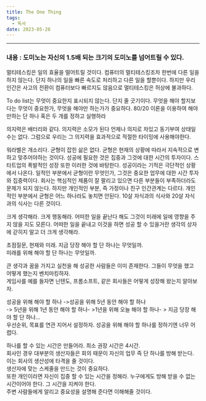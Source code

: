 ```yaml
---
title: The One Thing
tags:
  - 독서
date: 2023-05-28
---
```

---

### 내용 : 도미노는 자신의 1.5배 되는 크기의 도미노를 넘어트릴 수 있다.

멀티테스킹은 일의 효율을 떨어트릴 것이다. 컴퓨터의 멀티테스킹조차 한번에 다른 일을 하지 않는다. 단지 하나의 일을 빠른 속도로 처리하고 다른 일을 할뿐이다. 하지만 우리 인간은 사고의 전환이 컴퓨터보다 빠르지도 않음으로 멀티테스킹은 허상에 불과하다.

To do list는 무엇이 중요한지 표시되지 않는다. 단지 줄 긋기이다. 무엇을 해야 할지보다는 무엇이 중요한가, 무엇을 해야만 하는가가 중요하다. 80/20 이론을 이용하여 해야만하는 단 하나 혹은 두 개를 정하고 실행하라

의지력은 배터리와 같다. 의지력은 소모가 된다 언제나 의지로 차있고 동기부여 상태일 수는 없다. 그럼으로 우리는 그 의지력을 효과적으로 적절한 타이밍에 사용해야한다.

워라벨은 개소리다. 균형이 잡힌 삶은 없다. 균형은 현재의 상황에 따라서 지속적으로 변하고 맞추어야하는 것이다. 성공에 필요한 것은 집중과 그것에 대한 시간의 투자이다. 스타트업의 폭발적인 성장 또한 이러한 것에 바탕한다. 성공이라는 기적은 극단적인 상황에서 나온다. 일적인 부분에서 균형이란 무엇인가, 그것은 중요한 업무에 대한 시간 투자와 집중력이다. 회사는 핵심적인 제품이 잘 팔리고 있으면 다른 부분들이 부족하더라도 문제가 되지 않는다. 하지만 개인적인 부분, 즉 가정이나 친구 인간관계는 다르다. 개인적인 부분에서 균형은 어느 하나라도 놓치면 안된다. 10살 자식과의 식사와 20살 자식과의 식사는 다른 것이다.

크게 생각해라. 크게 행동해라. 어떠한 일을 끝난다 해도 그것이 미래에 일에 영향을 주지 않을 지도 모른다. 어떠한 일을 끝내고 이것을 하면 성공 할 수 있을거란 생각의 상자에 갇히지 말고 더 크게 생각해라.

초점질문, 현재와 미래. 지금 당장 해야 할 단 하나는 무엇일까.  
미래를 위해 해야 할 단 하나는 무엇일까.

큰 생각과 꿈을 가지고 실천을 해 성공한 사람들은 이미 존재한다. 그들이 무엇을 했고 어떻게 했는지 벤치마킹하자.  
게임사를 예를 들자면 닌텐도, 프롬소프트, 같은 회사들은 어떻게 성장해 왔는지 알아보자.

성공을 위해 해야 할 하나 ->성공을 위해 5년 동안 해야 할 하나  
 ->  5년을 위해 1년 동안 해야 할 하나- >1년을 위해 오늘 해야 할 하나- > 
지금 당장 해야 할 단 하나...  
우선순위, 목표를 연관 지어서 설정하자. 성공을 위해 해야 할 하나를 정하기엔 너무 어렵다.

하나를 할 수 있는 시간은 만들어라. 최소 권장 시간은 4시간.  
회사인 경우 대부분의 생산자들은 회의 때문이 자신의 업무 즉 단 하나를 방해 받는다. 이는 회사의 생산성에 타격을 줄 것이다.  
생산자에 맞는 스케줄을 만드는 것이 중요하다.  
또한 개인이라면 자신이 집중 할 수 있는 시간을 정해라. 누구에게도 방해 받을 수 없는 시간이어야 한다. 그 시간을 지켜야 한다.  
주변 사람들에게 알리고 중요성을 설명해 준다면 이해해줄 것이다.